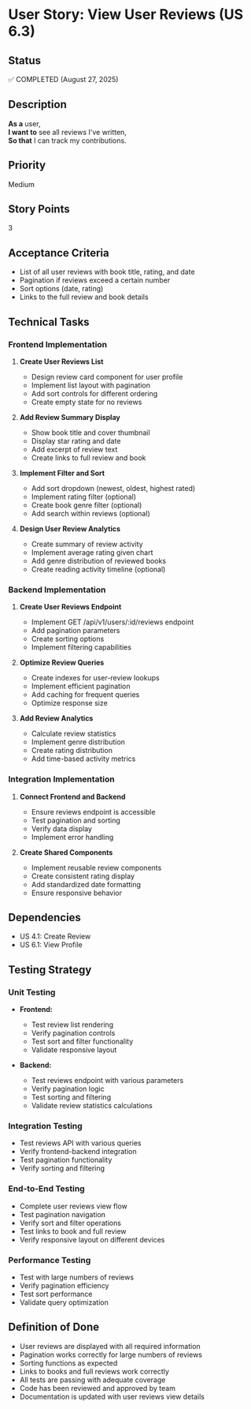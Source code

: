 # User Story: View User Reviews (US 6.3)

## Status
✅ COMPLETED (August 27, 2025)

## Description
**As a** user,  
**I want to** see all reviews I've written,  
**So that** I can track my contributions.

## Priority
Medium

## Story Points
3

## Acceptance Criteria
- List of all user reviews with book title, rating, and date
- Pagination if reviews exceed a certain number
- Sort options (date, rating)
- Links to the full review and book details

## Technical Tasks

### Frontend Implementation
1. **Create User Reviews List**
   - Design review card component for user profile
   - Implement list layout with pagination
   - Add sort controls for different ordering
   - Create empty state for no reviews

2. **Add Review Summary Display**
   - Show book title and cover thumbnail
   - Display star rating and date
   - Add excerpt of review text
   - Create links to full review and book

3. **Implement Filter and Sort**
   - Add sort dropdown (newest, oldest, highest rated)
   - Implement rating filter (optional)
   - Create book genre filter (optional)
   - Add search within reviews (optional)

4. **Design User Review Analytics**
   - Create summary of review activity
   - Implement average rating given chart
   - Add genre distribution of reviewed books
   - Create reading activity timeline (optional)

### Backend Implementation
1. **Create User Reviews Endpoint**
   - Implement GET /api/v1/users/:id/reviews endpoint
   - Add pagination parameters
   - Create sorting options
   - Implement filtering capabilities

2. **Optimize Review Queries**
   - Create indexes for user-review lookups
   - Implement efficient pagination
   - Add caching for frequent queries
   - Optimize response size

3. **Add Review Analytics**
   - Calculate review statistics
   - Implement genre distribution
   - Create rating distribution
   - Add time-based activity metrics

### Integration Implementation
1. **Connect Frontend and Backend**
   - Ensure reviews endpoint is accessible
   - Test pagination and sorting
   - Verify data display
   - Implement error handling

2. **Create Shared Components**
   - Implement reusable review components
   - Create consistent rating display
   - Add standardized date formatting
   - Ensure responsive behavior

## Dependencies
- US 4.1: Create Review
- US 6.1: View Profile

## Testing Strategy

### Unit Testing
- **Frontend:**
  - Test review list rendering
  - Verify pagination controls
  - Test sort and filter functionality
  - Validate responsive layout

- **Backend:**
  - Test reviews endpoint with various parameters
  - Verify pagination logic
  - Test sorting and filtering
  - Validate review statistics calculations

### Integration Testing
- Test reviews API with various queries
- Verify frontend-backend integration
- Test pagination functionality
- Verify sorting and filtering

### End-to-End Testing
- Complete user reviews view flow
- Test pagination navigation
- Verify sort and filter operations
- Test links to book and full review
- Verify responsive layout on different devices

### Performance Testing
- Test with large numbers of reviews
- Verify pagination efficiency
- Test sort performance
- Validate query optimization

## Definition of Done
- User reviews are displayed with all required information
- Pagination works correctly for large numbers of reviews
- Sorting functions as expected
- Links to books and full reviews work correctly
- All tests are passing with adequate coverage
- Code has been reviewed and approved by team
- Documentation is updated with user reviews view details
